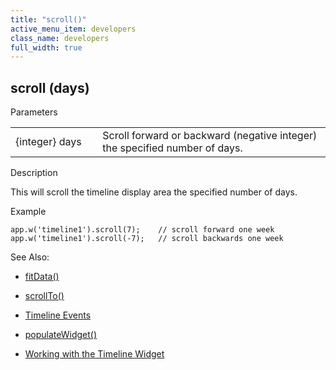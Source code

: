 ```yaml
---
title: "scroll()"
active_menu_item: developers
class_name: developers
full_width: true
---
```



## scroll (days)

Parameters

<table>
<tr>
<td width="166">
{integer} days

</td>
<td width="1">
</td>
<td width="740">
Scroll forward or backward (negative integer) the specified number of days.

</td>
</tr>
</table>

Description

This will scroll the timeline display area the specified number of days.

Example

    app.w('timeline1').scroll(7);    // scroll forward one week
    app.w('timeline1').scroll(-7);   // scroll backwards one week
   

See Also:

 - [fitData()](fitdata.htm)

 - [scrollTo()](../../useful-browser-functions/scrollto.htm)

 - [Timeline Events](eventstimeline.htm)

 - [populateWidget()](../../widget-data-state-manipulation/populatewidget()/index.htm)

 - [Working with the Timeline Widget](../../../../product-guide/advanced-important-widgets/working-with-the-timeline-widget/index.htm)


